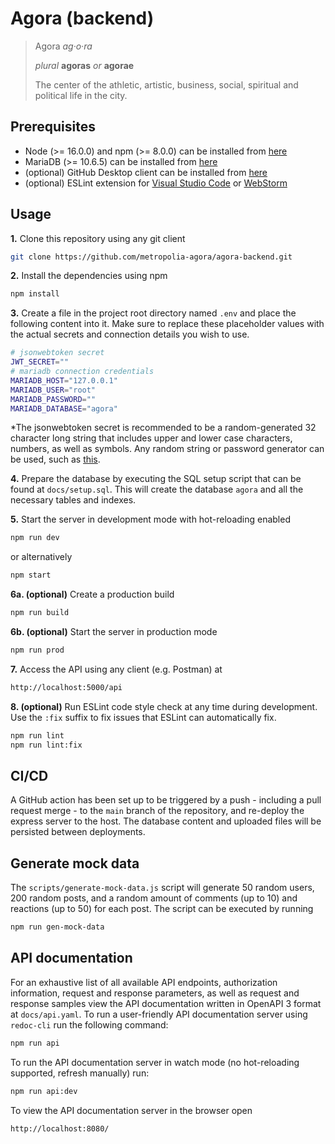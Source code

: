 # Agora (backend)

> Agora *ag·o·ra*
>
> *plural* **agoras** *or* **agorae**
>
> The center of the athletic, artistic, business, social, spiritual and political life in the city.

## Prerequisites

- Node (>= 16.0.0) and npm (>= 8.0.0) can be installed from [here](https://nodejs.org/en/)
- MariaDB (>= 10.6.5) can be installed from [here](https://mariadb.org/)
- (optional) GitHub Desktop client can be installed from [here](https://desktop.github.com/)
- (optional) ESLint extension for [Visual Studio Code](https://marketplace.visualstudio.com/items?itemName=dbaeumer.vscode-eslint) or [WebStorm](https://www.jetbrains.com/help/webstorm/eslint.html)

## Usage

**1.** Clone this repository using any git client
```bash
git clone https://github.com/metropolia-agora/agora-backend.git
```

**2.** Install the dependencies using npm
```bash
npm install
```

**3.** Create a file in the project root directory named `.env` and place the following content into it. Make sure to replace these placeholder values with the actual secrets and connection details you wish to use.
```bash
# jsonwebtoken secret
JWT_SECRET=""
# mariadb connection credentials
MARIADB_HOST="127.0.0.1"
MARIADB_USER="root"
MARIADB_PASSWORD=""
MARIADB_DATABASE="agora"
```
\*The jsonwebtoken secret is recommended to be a random-generated 32 character long string that includes upper and lower case characters, numbers, as well as symbols. Any random string or password generator can be used, such as [this](https://randompasswordgen.com/).

**4.** Prepare the database by executing the SQL setup script that can be found at `docs/setup.sql`. This will create the database `agora` and all the necessary tables and indexes.

**5.** Start the server in development mode with hot-reloading enabled
```bash
npm run dev
```
or alternatively
```bash
npm start
```

**6a. (optional)** Create a production build
```bash
npm run build
```

**6b. (optional)** Start the server in production mode
```bash
npm run prod
```

**7.** Access the API using any client (e.g. Postman) at
```bash
http://localhost:5000/api
```

**8. (optional)** Run ESLint code style check at any time during development. Use the `:fix` suffix to fix issues that ESLint can automatically fix.
```bash
npm run lint
npm run lint:fix
```

## CI/CD

A GitHub action has been set up to be triggered by a push - including a pull request merge - to the `main` branch of the repository, and re-deploy the express server to the host. The database content and uploaded files will be persisted between deployments.

## Generate mock data

The `scripts/generate-mock-data.js` script will generate 50 random users, 200 random posts, and a random amount of comments (up to 10) and reactions (up to 50) for each post. The script can be executed by running
```bash
npm run gen-mock-data
```

## API documentation

For an exhaustive list of all available API endpoints, authorization information, request and response parameters, as well as request and response samples view the API documentation written in OpenAPI 3 format at `docs/api.yaml`. To run a user-friendly API documentation server using `redoc-cli` run the following command:
```bash
npm run api
```
To run the API documentation server in watch mode (no hot-reloading supported, refresh manually) run:
```bash
npm run api:dev
```
To view the API documentation server in the browser open
```bash  
http://localhost:8080/  
```
